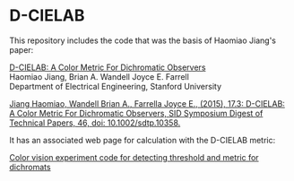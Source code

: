 D-CIELAB
=====================

This repository includes the code that was the basis of Haomiao Jiang's paper:

[D-CIELAB: A Color Metric For Dichromatic Observers](https://sid.onlinelibrary.wiley.com/doi/10.1002/sdtp.10358) <br>
Haomiao Jiang, Brian A. Wandell Joyce E. Farrell <br>
Department of Electrical Engineering, Stanford University <br>

[Jiang Haomiao, Wandell Brian A., Farrella Joyce E., (2015), 17.3: D-CIELAB: A Color Metric For Dichromatic Observers, SID Symposium Digest of Technical Papers, 46, doi: 10.1002/sdtp.10358.](https://sid.onlinelibrary.wiley.com/action/showCitFormats?doi=10.1002%2Fsdtp.10358&mobileUi=0)

It has an associated web page for calculation with the D-CIELAB metric:

[Color vision experiment code for detecting threshold and metric for dichromats
](http://hjiang36.github.io/D-CIELAB/dCIELAB.html)

